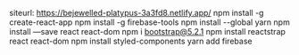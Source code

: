 siteurl:
https://bejewelled-platypus-3a3fd8.netlify.app/
npm install -g create-react-app
npm install -g firebase-tools 
npm install --global yarn
npm install —save react react-dom
npm i bootstrap@5.2.1
npm install reactstrap react react-dom
npm install styled-components
yarn add firebase